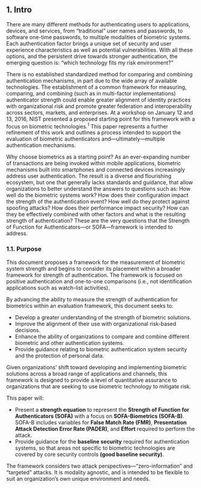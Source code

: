 ## 1. Intro

There are many different methods for authenticating users to applications, devices, and services, from “traditional” user names and passwords, to software one-time passwords, to multiple modalities of biometric systems. Each authentication factor brings a unique set of security and user experience characteristics as well as potential vulnerabilities. With all these options, and the persistent drive towards stronger authentication, the emerging question is: “which technology fits my risk environment?” 

There is no established standardized method for comparing and combining authentication mechanisms, in part due to the wide array of available technologies. The establishment of a common framework for measuring, comparing, and combining (such as in multi-factor implementations) authenticator strength could enable greater alignment of identity practices with organizational risk and promote greater federation and interoperability across sectors, markets, and enterprises. At a workshop on January 12 and 13, 2016, NIST presented a proposed starting point for this framework with a focus on biometric technologies.<sup>1</sup> This paper represents a further refinement of this work and outlines a process intended to support the evaluation of biometric authenticators and—ultimately—multiple authentication mechanisms. 

Why choose biometrics as a starting point? As an ever-expanding number of transactions are being invoked within mobile applications, biometric mechanisms built into smartphones and connected devices increasingly address user authentication. The result is a diverse and flourishing ecosystem, but one that generally lacks standards and guidance, that allow organizations to better understand the answers to questions such as: How well do the biometric systems work? How does their configuration impact the strength of the authentication event? How well do they protect against spoofing attacks? How does their performance impact security? How can they be effectively combined with other factors and what is the resulting strength of authentication? These are the very questions that the Strength of Function for Authenticators—or SOFA—framework is intended to address. 
 


### 1.1.	Purpose
This document proposes a framework for the measurement of biometric system strength and begins to consider its placement within a broader framework for strength of authentication. The framework is focused on positive authentication and one-to-one comparisons (i.e., not identification applications such as watch-list activities).

By advancing the ability to measure the strength of authentication for biometrics within an evaluation framework, this document seeks to:

-	Develop a greater understanding of the strength of biometric solutions.
-	Improve the alignment of their use with organizational risk-based decisions.
-	Enhance the ability of organizations to compare and combine different biometric and other authentication systems.
-	Provide guidance relating to biometric authentication system security and the protection of personal data.

Given organizations’ shift toward developing and implementing biometric solutions across a broad range of applications and channels, this framework is designed to provide a level of quantitative assurance to organizations that are seeking to use biometric technology to mitigate risk.

This paper will:

-	Present a **strength equation** to represent the **Strength of Function for Authenticators (SOFA)** with a focus on **SOFA-Biometrics (SOFA-B)**. SOFA-B includes variables for **False Match Rate (FMR)**, **Presentation Attack Detection Error Rate (PADER)**, and **Effort** required to perform the attack.
-	Provide guidance for the **baseline security** required for authentication systems, so that areas not specific to biometric technologies are covered by core security controls **(good baseline security)**.

The framework considers two attack perspectives—“zero-information” and “targeted” attacks. It is modality agnostic, and is intended to be flexible to suit an organization’s own unique environment and needs. 
